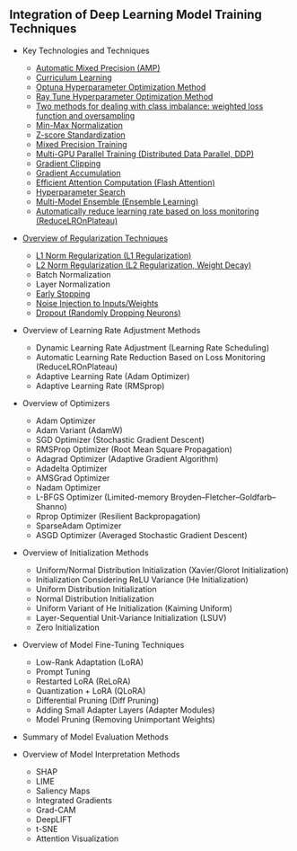 
## Integration of Deep Learning Model Training Techniques

* Key Technologies and Techniques

  * [Automatic Mixed Precision (AMP)](https://github.com/pengsihua2023/Deep-Learning-Lecture-Notes-English/blob/main/08.%20Model%20training%20technology%20integration/Key%20technologies/Automatic%20Mixed%20Precision%20(AMP).md)
  * [Curriculum Learning](https://github.com/pengsihua2023/Deep-Learning-Lecture-Notes-English/blob/main/08.%20Model%20training%20technology%20integration/Key%20technologies/Curriculum%20Learning.md)
  * [Optuna Hyperparameter Optimization Method](https://github.com/pengsihua2023/Deep-Learning-Lecture-Notes-English/blob/main/08.%20Model%20training%20technology%20integration/Key%20technologies/Optuna%20Hyperparameter%20Optimization%20Method.md)
  * [Ray Tune Hyperparameter Optimization Method](https://github.com/pengsihua2023/Deep-Learning-Lecture-Notes-English/blob/main/08.%20Model%20training%20technology%20integration/Key%20technologies/Ray%20Tune%20Hyperparameter%20Optimization%20Method.md)
  * [Two methods for dealing with class imbalance: weighted loss function and oversampling](https://github.com/pengsihua2023/Deep-Learning-Lecture-Notes-English/blob/main/08.%20Model%20training%20technology%20integration/Key%20technologies/Two%20methods%20for%20dealing%20with%20class%20imbalance%3A%20weighted%20loss%20function%20and%20oversampling.md)
  * [Min-Max Normalization](https://github.com/pengsihua2023/Deep-Learning-Lecture-Notes-English/blob/main/08.%20Model%20training%20technology%20integration/Key%20technologies/Min-Max%20Normalization.md)
  * [Z-score Standardization](https://github.com/pengsihua2023/Deep-Learning-Lecture-Notes-English/blob/main/08.%20Model%20training%20technology%20integration/Key%20technologies/Z-score%20Standardization.md)
  * [Mixed Precision Training](https://github.com/pengsihua2023/Deep-Learning-Lecture-Notes-English/blob/main/08.%20Model%20training%20technology%20integration/Key%20technologies/Mixed%20Precision%20Training.md)
  * [Multi-GPU Parallel Training (Distributed Data Parallel, DDP)](https://github.com/pengsihua2023/Deep-Learning-Lecture-Notes-English/blob/main/08.%20Model%20training%20technology%20integration/Key%20technologies/Multi-GPU%20Parallel%20Training%20(Distributed%20Data%20Parallel%2C%20DDP).md)
  * [Gradient Clipping](https://github.com/pengsihua2023/Deep-Learning-Lecture-Notes-English/blob/main/08.%20Model%20training%20technology%20integration/Key%20technologies/Gradient%20Clipping.md)
  * [Gradient Accumulation](https://github.com/pengsihua2023/Deep-Learning-Lecture-Notes-English/blob/main/08.%20Model%20training%20technology%20integration/Key%20technologies/Gradient%20Accumulation.md)
  * [Efficient Attention Computation (Flash Attention)](https://github.com/pengsihua2023/Deep-Learning-Lecture-Notes-English/blob/main/08.%20Model%20training%20technology%20integration/Key%20technologies/Efficient%20Attention%20Computation%20(Flash%20Attention).md)
  * [Hyperparameter Search](https://github.com/pengsihua2023/Deep-Learning-Lecture-Notes-English/blob/main/08.%20Model%20training%20technology%20integration/Key%20technologies/Hyperparameter%20Search%20(Bayesian%20Optimization).md) 
  * [Multi-Model Ensemble (Ensemble Learning)](https://github.com/pengsihua2023/Deep-Learning-Lecture-Notes-English/blob/main/08.%20Model%20training%20technology%20integration/Key%20technologies/Multi-Model%20Ensemble%20(Ensemble%20Learning).md)
  * [Automatically reduce learning rate based on loss monitoring (ReduceLROnPlateau)](https://github.com/pengsihua2023/Deep-Learning-Lecture-Notes-English/blob/main/08.%20Model%20training%20technology%20integration/Key%20technologies/Automatically%20reduce%20learning%20rate%20based%20on%20loss%20monitoring%20(ReduceLROnPlateau).md)


* [Overview of Regularization Techniques](https://github.com/pengsihua2023/Deep-Learning-Lecture-Notes-English/blob/main/08.%20Model%20training%20technology%20integration/Regularization%20techniques/Overview%20of%20Regularization%20Techniques.md)

  * [L1 Norm Regularization (L1 Regularization)](https://github.com/pengsihua2023/Deep-Learning-Lecture-Notes-English/blob/main/08.%20Model%20training%20technology%20integration/Regularization%20techniques/L1%20Norm%20Regularization.md)
  * [L2 Norm Regularization (L2 Regularization, Weight Decay)](https://github.com/pengsihua2023/Deep-Learning-Lecture-Notes-English/blob/main/08.%20Model%20training%20technology%20integration/Regularization%20techniques/L2%20Norm%20Regularization.md)
  * Batch Normalization
  * Layer Normalization
  * [Early Stopping](https://github.com/pengsihua2023/Deep-Learning-Lecture-Notes-English/blob/main/08.%20Model%20training%20technology%20integration/Regularization%20techniques/Early%20Stopping.md)
  * [Noise Injection to Inputs/Weights](https://github.com/pengsihua2023/Deep-Learning-Lecture-Notes-English/blob/main/08.%20Model%20training%20technology%20integration/Regularization%20techniques/Noise%20Injection%20to%20Inputs-Weights.md)
  * [Dropout (Randomly Dropping Neurons)](https://github.com/pengsihua2023/Deep-Learning-Lecture-Notes-English/blob/main/08.%20Model%20training%20technology%20integration/Regularization%20techniques/Dropout.md)
* Overview of Learning Rate Adjustment Methods

  * Dynamic Learning Rate Adjustment (Learning Rate Scheduling)
  * Automatic Learning Rate Reduction Based on Loss Monitoring (ReduceLROnPlateau)
  * Adaptive Learning Rate (Adam Optimizer)
  * Adaptive Learning Rate (RMSprop)

* Overview of Optimizers

  * Adam Optimizer
  * Adam Variant (AdamW)
  * SGD Optimizer (Stochastic Gradient Descent)
  * RMSProp Optimizer (Root Mean Square Propagation)
  * Adagrad Optimizer (Adaptive Gradient Algorithm)
  * Adadelta Optimizer
  * AMSGrad Optimizer
  * Nadam Optimizer
  * L-BFGS Optimizer (Limited-memory Broyden–Fletcher–Goldfarb–Shanno)
  * Rprop Optimizer (Resilient Backpropagation)
  * SparseAdam Optimizer
  * ASGD Optimizer (Averaged Stochastic Gradient Descent)

* Overview of Initialization Methods

  * Uniform/Normal Distribution Initialization (Xavier/Glorot Initialization)
  * Initialization Considering ReLU Variance (He Initialization)
  * Uniform Distribution Initialization
  * Normal Distribution Initialization
  * Uniform Variant of He Initialization (Kaiming Uniform)
  * Layer-Sequential Unit-Variance Initialization (LSUV)
  * Zero Initialization

* Overview of Model Fine-Tuning Techniques

  * Low-Rank Adaptation (LoRA)
  * Prompt Tuning
  * Restarted LoRA (ReLoRA)
  * Quantization + LoRA (QLoRA)
  * Differential Pruning (Diff Pruning)
  * Adding Small Adapter Layers (Adapter Modules)
  * Model Pruning (Removing Unimportant Weights)

* Summary of Model Evaluation Methods

* Overview of Model Interpretation Methods

  * SHAP
  * LIME
  * Saliency Maps
  * Integrated Gradients
  * Grad-CAM
  * DeepLIFT
  * t-SNE
  * Attention Visualization

